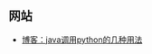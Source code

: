 
## 网站

- [博客：java调用python的几种用法](https://www.cnblogs.com/wuwuyong/p/10600749.html?tt_from=weixin&utm_source=weixin&utm_medium=toutiao_ios&utm_campaign=client_share&wxshare_count=1)
